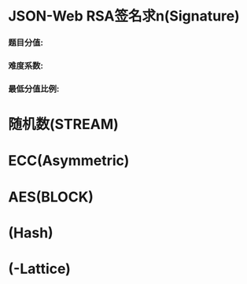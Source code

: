 # JSON-Web RSA签名求n(Signature)
### 题目分值:
### 难度系数:
### 最低分值比例:

# 随机数(STREAM)

# ECC(Asymmetric)

# AES(BLOCK)


# (Hash)


# (-Lattice)

